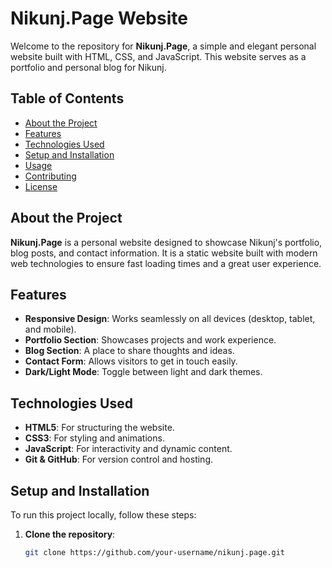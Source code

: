 # Nikunj.Page Website

Welcome to the repository for **Nikunj.Page**, a simple and elegant personal website built with HTML, CSS, and JavaScript. This website serves as a portfolio and personal blog for Nikunj.

## Table of Contents
- [About the Project](#about-the-project)
- [Features](#features)
- [Technologies Used](#technologies-used)
- [Setup and Installation](#setup-and-installation)
- [Usage](#usage)
- [Contributing](#contributing)
- [License](#license)

## About the Project
**Nikunj.Page** is a personal website designed to showcase Nikunj's portfolio, blog posts, and contact information. It is a static website built with modern web technologies to ensure fast loading times and a great user experience.

## Features
- **Responsive Design**: Works seamlessly on all devices (desktop, tablet, and mobile).
- **Portfolio Section**: Showcases projects and work experience.
- **Blog Section**: A place to share thoughts and ideas.
- **Contact Form**: Allows visitors to get in touch easily.
- **Dark/Light Mode**: Toggle between light and dark themes.

## Technologies Used
- **HTML5**: For structuring the website.
- **CSS3**: For styling and animations.
- **JavaScript**: For interactivity and dynamic content.
- **Git & GitHub**: For version control and hosting.

## Setup and Installation
To run this project locally, follow these steps:

1. **Clone the repository**:
   ```bash
   git clone https://github.com/your-username/nikunj.page.git
